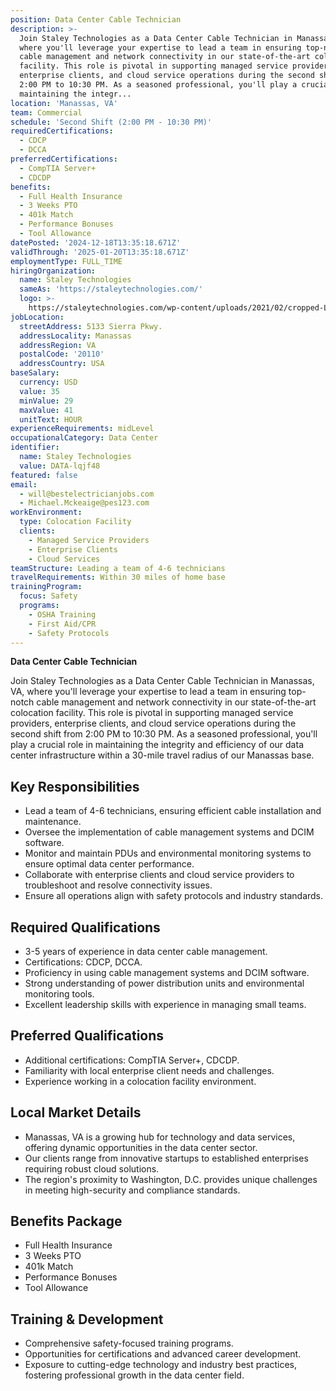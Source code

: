 ```yaml
---
position: Data Center Cable Technician
description: >-
  Join Staley Technologies as a Data Center Cable Technician in Manassas, VA,
  where you'll leverage your expertise to lead a team in ensuring top-notch
  cable management and network connectivity in our state-of-the-art colocation
  facility. This role is pivotal in supporting managed service providers,
  enterprise clients, and cloud service operations during the second shift from
  2:00 PM to 10:30 PM. As a seasoned professional, you'll play a crucial role in
  maintaining the integr...
location: 'Manassas, VA'
team: Commercial
schedule: 'Second Shift (2:00 PM - 10:30 PM)'
requiredCertifications:
  - CDCP
  - DCCA
preferredCertifications:
  - CompTIA Server+
  - CDCDP
benefits:
  - Full Health Insurance
  - 3 Weeks PTO
  - 401k Match
  - Performance Bonuses
  - Tool Allowance
datePosted: '2024-12-18T13:35:18.671Z'
validThrough: '2025-01-20T13:35:18.671Z'
employmentType: FULL_TIME
hiringOrganization:
  name: Staley Technologies
  sameAs: 'https://staleytechnologies.com/'
  logo: >-
    https://staleytechnologies.com/wp-content/uploads/2021/02/cropped-Logo_StaleyTechnologies.png
jobLocation:
  streetAddress: 5133 Sierra Pkwy.
  addressLocality: Manassas
  addressRegion: VA
  postalCode: '20110'
  addressCountry: USA
baseSalary:
  currency: USD
  value: 35
  minValue: 29
  maxValue: 41
  unitText: HOUR
experienceRequirements: midLevel
occupationalCategory: Data Center
identifier:
  name: Staley Technologies
  value: DATA-lqjf48
featured: false
email:
  - will@bestelectricianjobs.com
  - Michael.Mckeaige@pes123.com
workEnvironment:
  type: Colocation Facility
  clients:
    - Managed Service Providers
    - Enterprise Clients
    - Cloud Services
teamStructure: Leading a team of 4-6 technicians
travelRequirements: Within 30 miles of home base
trainingProgram:
  focus: Safety
  programs:
    - OSHA Training
    - First Aid/CPR
    - Safety Protocols
---
```




**Data Center Cable Technician**

Join Staley Technologies as a Data Center Cable Technician in Manassas, VA, where you'll leverage your expertise to lead a team in ensuring top-notch cable management and network connectivity in our state-of-the-art colocation facility. This role is pivotal in supporting managed service providers, enterprise clients, and cloud service operations during the second shift from 2:00 PM to 10:30 PM. As a seasoned professional, you'll play a crucial role in maintaining the integrity and efficiency of our data center infrastructure within a 30-mile travel radius of our Manassas base.

## Key Responsibilities

- Lead a team of 4-6 technicians, ensuring efficient cable installation and maintenance.
- Oversee the implementation of cable management systems and DCIM software.
- Monitor and maintain PDUs and environmental monitoring systems to ensure optimal data center performance.
- Collaborate with enterprise clients and cloud service providers to troubleshoot and resolve connectivity issues.
- Ensure all operations align with safety protocols and industry standards.

## Required Qualifications

- 3-5 years of experience in data center cable management.
- Certifications: CDCP, DCCA.
- Proficiency in using cable management systems and DCIM software.
- Strong understanding of power distribution units and environmental monitoring tools.
- Excellent leadership skills with experience in managing small teams.

## Preferred Qualifications

- Additional certifications: CompTIA Server+, CDCDP.
- Familiarity with local enterprise client needs and challenges.
- Experience working in a colocation facility environment.

## Local Market Details

- Manassas, VA is a growing hub for technology and data services, offering dynamic opportunities in the data center sector.
- Our clients range from innovative startups to established enterprises requiring robust cloud solutions.
- The region's proximity to Washington, D.C. provides unique challenges in meeting high-security and compliance standards.

## Benefits Package

- Full Health Insurance
- 3 Weeks PTO
- 401k Match
- Performance Bonuses
- Tool Allowance

## Training & Development

- Comprehensive safety-focused training programs.
- Opportunities for certifications and advanced career development.
- Exposure to cutting-edge technology and industry best practices, fostering professional growth in the data center field.
